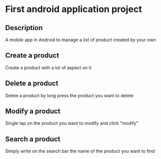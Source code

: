 # First android application project

## Description
A mobile app in Android to manage a list of product created by your own

## Create a product
Create a product with a lot of aspect on it

## Delete a product
Selete a product by long press the product you want to delete

## Modify a product
Single tap on the product you want to modify and click "modify"

## Search a product
Simply write on the search bar the name of the product you want to find
